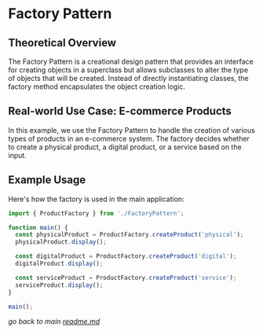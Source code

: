 # Factory Pattern

## Theoretical Overview

The Factory Pattern is a creational design pattern that provides an interface for creating objects in a superclass but allows subclasses to alter the type of objects that will be created. Instead of directly instantiating classes, the factory method encapsulates the object creation logic.

## Real-world Use Case: E-commerce Products

In this example, we use the Factory Pattern to handle the creation of various types of products in an e-commerce system. The factory decides whether to create a physical product, a digital product, or a service based on the input.

## Example Usage

Here's how the factory is used in the main application:

```js
import { ProductFactory } from './FactoryPattern';

function main() {
  const physicalProduct = ProductFactory.createProduct('physical');
  physicalProduct.display();

  const digitalProduct = ProductFactory.createProduct('digital');
  digitalProduct.display();

  const serviceProduct = ProductFactory.createProduct('service');
  serviceProduct.display();
}

main();
```

_go back to main [readme.md](../../ReadMe.md)_
